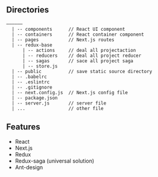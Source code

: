 ## Directories

```
——————
  | -- components      // React UI component
  | -- containers      // React container component
  | -- pages           // Next.js routes
  | -- redux-base
      | -- actions     // deal all projectaction
      | -- reducers    // deal all project reducer
      | -- sagas       // sace all project saga
      | -- store.js
  | -- public          // save static source directory
  | -- .babelrc
  | -- .eslintrc
  | -- .gitignore
  | -- next.config.js  // Next.js config file
  | -- package.json
  | -- server.js       // server file
  | ...                // other file
```
## Features
 - React
 - Next.js
 - Redux
 - Redux-saga (universal solution)
 - Ant-design
